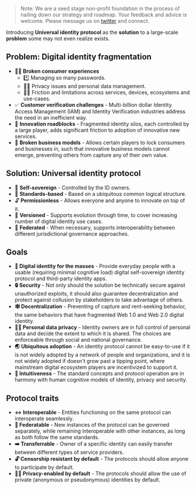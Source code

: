 > Note: We are a seed stage non-profit foundation in the process of nailing down our strategy and roadmap. Your feedback and advice is welcome. Please message us on [twitter](https://twitter.com/universalidone) and connect.

Introducing **Universal identity protocol** as the **solution** to a large-scale **problem** some may not even realize exists.

## Problem: **Digital identity fragmentation**

- 🙍‍♀️ **Broken consumer experiences**
  - *️⃣ Managing so many passwords.
  - 🦸‍♀️ Privacy issues and personal data management.
  - 🤦‍♀️ Friction and limitations across services, devices, ecosystems and use-cases.
- ✅ **Customer verification challenges** - Multi-billion dollar Identity Access Management (IAM) and Identity Verification industries address the need in an inefficient way.
- 🧪 **Innovation roadblocks** - Fragmented identity silos, each controlled by a large player, adds significant friction to adoption of innovative new services.
- 🏢 **Broken business models** - Allows certain players to lock consumers and businesses in, such that innovative business models cannot emerge, preventing others from capture any of their own value.

## Solution: **Universal identity protocol**

- 🤳 **Self-sovereign** - Controlled by the ID owners.
- 📜 **Standards-based** - Based on a ubiquitous  common logical structure.
- 🔓 **Permissionless** - Allows everyone and anyone to innovate on top of it.
- 🔢 **Versioned** - Supports evolution through time, to cover increasing number of digital identity use cases.
- 🔗 **Federated** - When necessary, supports interoperability between different jurisdictional governance approaches.

## Goals

- **👥 Digital identity for the masses** - Provide everyday people with a usable (requiring minimal cognitive load) digital self-sovereign identity protocol and third-party identity apps.
- **🔒 Security** - Not only should the solution be technically secure against unauthorized exploits, it should also guarantee decentralization and protect against collusion by stakeholders to take advantage of others.
- **🕸 Decentralization** - Preventing of capture and rent-seeking behavior, the same behaviors that have fragmented Web 1.0 and Web 2.0 digital identity.
- **🦸‍♀️ Personal data privacy** - Identity owners are in full control of personal data and decide the extent to which it is shared. The choices are enforceable through social and national governance.
- **🌏 Ubiquitous adoption** - An identity protocol cannot be easy-to-use if it is not widely adopted by a network of people and organizations, and it is not widely adopted if doesn't grow past a tipping point, where mainstream digital ecosystem players are incentivized to support it.
- **🧠 Intuitiveness** - The standard concepts and protocol operation are in harmony with human cognitive models of identity, privacy and security.

## Protocol traits

- **↔️ Interoperable** - Entities functioning on the same protocol can interoperate seamlessly.
- **🔗 Federatable** - New instances of the protocol can be governed separately, while remaining interoperable with other instances, as long as both follow the same standards.
- **➡️ Transferrable** - Owner of a specific identity can easily transfer between different types of service providers.
- **🔓 Censorship resistant by default** - The protocols should allow anyone to participate by default.
- **🦸‍♂️ Privacy-enabled by default** - The protocols should allow the use of private (anonymous or pseudonymous) identities by default.
